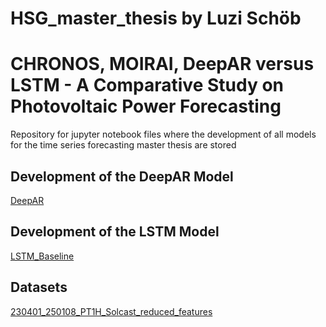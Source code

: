 # HSG_master_thesis by Luzi Schöb
# CHRONOS, MOIRAI, DeepAR versus LSTM - A Comparative Study on Photovoltaic Power Forecasting
Repository for jupyter notebook files where the development of all models for the time series forecasting master thesis are stored
## Development of the DeepAR Model
[DeepAR](jupyter_notebooks/AdjustedToLSTMMetrics_deepAR_Baseline.ipynb)

## Development of the LSTM Model
[LSTM_Baseline](jupyter_notebooks/LSTM_Baseline.ipynb)


## Datasets
[230401_250108_PT1H_Solcast_reduced_features](datasets/230401_250108_PT1H_Solcast_reduced_features.csv)
